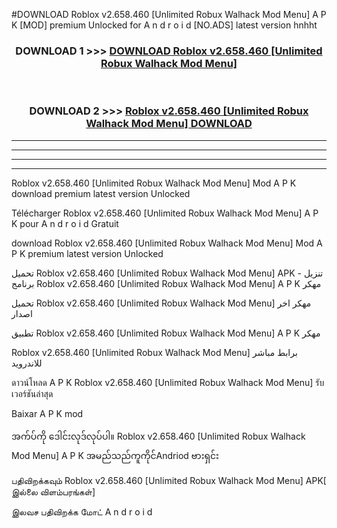 #DOWNLOAD Roblox  v2.658.460 [Unlimited Robux Walhack Mod Menu] A P K [MOD] premium Unlocked for A n d r o i d [NO.ADS] latest version hnhht



<div align="center">

<h3>DOWNLOAD 1 >>> <a href="https://teeasianyam.web.app?sq=Roblox  v2.658.460 [Unlimited Robux Walhack Mod Menu]">DOWNLOAD Roblox  v2.658.460 [Unlimited Robux Walhack Mod Menu] </a></h3><br>

<h3>DOWNLOAD 2 >>> <a href="https://teeasianyam.web.app?sq=Roblox  v2.658.460 [Unlimited Robux Walhack Mod Menu] ">Roblox  v2.658.460 [Unlimited Robux Walhack Mod Menu]  DOWNLOAD </a></h3>

</div>


----------------------------------------------------------

----------------------------------------------------------

----------------------------------------------------------

----------------------------------------------------------


Roblox  v2.658.460 [Unlimited Robux Walhack Mod Menu]  Mod A P K download premium latest version Unlocked

Télécharger Roblox  v2.658.460 [Unlimited Robux Walhack Mod Menu]  A P K pour A n d r o i d Gratuit

download Roblox  v2.658.460 [Unlimited Robux Walhack Mod Menu]  Mod A P K premium latest version Unlocked

تحميل Roblox  v2.658.460 [Unlimited Robux Walhack Mod Menu]  APK - تنزيل برنامج Roblox  v2.658.460 [Unlimited Robux Walhack Mod Menu]  A P K مهكر

تحميل Roblox  v2.658.460 [Unlimited Robux Walhack Mod Menu]  مهكر اخر اصدار

تطبيق Roblox  v2.658.460 [Unlimited Robux Walhack Mod Menu]  A P K مهكر

Roblox  v2.658.460 [Unlimited Robux Walhack Mod Menu]  برابط مباشر للاندرويد

ดาวน์โหลด A P K Roblox  v2.658.460 [Unlimited Robux Walhack Mod Menu]  รับเวอร์ชันล่าสุด

Baixar A P K mod

အက်ပ်ကို ဒေါင်းလုဒ်လုပ်ပါ။ Roblox  v2.658.460 [Unlimited Robux Walhack Mod Menu]  A P K အမည်သည်ကူကိုင်Andriod ဗားရှင်း

பதிவிறக்கவும் Roblox  v2.658.460 [Unlimited Robux Walhack Mod Menu]  APK[ இல்லை விளம்பரங்கள்] 
 
இலவச பதிவிறக்க மோட் A n d r o i d



